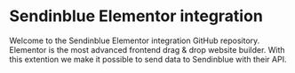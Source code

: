 # Sendinblue Elementor integration
Welcome to the Sendinblue Elementor integration GitHub repository. 
Elementor is the most advanced frontend drag & drop website builder. 
With this extention we make it possible to send data to Sendinblue with their API.